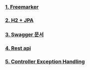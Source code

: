 ### [1. Freemarker](https://github.com/zkdlu/spring-boot-practice/blob/main/docs/Freemarker.md)

### [2. H2 + JPA](https://github.com/zkdlu/spring-boot-practice/blob/main/docs/h2-jpa.md)

### [3. Swagger 문서](https://github.com/zkdlu/spring-boot-practice/blob/main/docs/swagger.md)

### [4. Rest api](https://github.com/zkdlu/spring-boot-practice/blob/main/docs/Restapi.md)

### [5. Controller Exception Handling](https://github.com/zkdlu/spring-boot-practice/blob/main/docs/Controller%20Exception.md)
